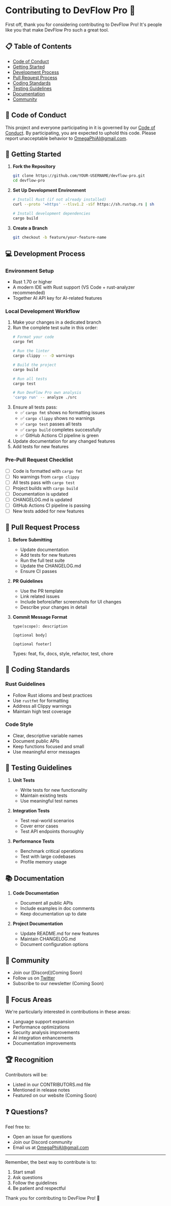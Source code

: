 # Contributing to DevFlow Pro 🚀

First off, thank you for considering contributing to DevFlow Pro! It's people like you that make DevFlow Pro such a great tool.

## 📋 Table of Contents
- [Code of Conduct](#code-of-conduct)
- [Getting Started](#getting-started)
- [Development Process](#development-process)
- [Pull Request Process](#pull-request-process)
- [Coding Standards](#coding-standards)
- [Testing Guidelines](#testing-guidelines)
- [Documentation](#documentation)
- [Community](#community)

## 📜 Code of Conduct

This project and everyone participating in it is governed by our [Code of Conduct](CODE_OF_CONDUCT.md). By participating, you are expected to uphold this code. Please report unacceptable behavior to OmegaPhiAI@gmail.com.

## 🚀 Getting Started

1. **Fork the Repository**
   ```bash
   git clone https://github.com/YOUR-USERNAME/devflow-pro.git
   cd devflow-pro
   ```

2. **Set Up Development Environment**
   ```bash
   # Install Rust (if not already installed)
   curl --proto '=https' --tlsv1.2 -sSf https://sh.rustup.rs | sh
   
   # Install development dependencies
   cargo build
   ```

3. **Create a Branch**
   ```bash
   git checkout -b feature/your-feature-name
   ```

## 💻 Development Process

### Environment Setup
- Rust 1.70 or higher
- A modern IDE with Rust support (VS Code + rust-analyzer recommended)
- Together AI API key for AI-related features

### Local Development Workflow
1. Make your changes in a dedicated branch
2. Run the complete test suite in this order:
   ```bash
   # Format your code
   cargo fmt
   
   # Run the linter
   cargo clippy -- -D warnings
   
   # Build the project
   cargo build
   
   # Run all tests
   cargo test
   
   # Run DevFlow Pro own analysis
   'cargo run' -- analyze ./src
   ```
3. Ensure all tests pass:
   - ✅ `cargo fmt` shows no formatting issues
   - ✅ `cargo clippy` shows no warnings
   - ✅ `cargo test` passes all tests
   - ✅ `cargo build` completes successfully
   - ✅ GitHub Actions CI pipeline is green
4. Update documentation for any changed features
5. Add tests for new features

### Pre-Pull Request Checklist
- [ ] Code is formatted with `cargo fmt`
- [ ] No warnings from `cargo clippy`
- [ ] All tests pass with `cargo test`
- [ ] Project builds with `cargo build`
- [ ] Documentation is updated
- [ ] CHANGELOG.md is updated
- [ ] GitHub Actions CI pipeline is passing
- [ ] New tests added for new features

## 🔄 Pull Request Process

1. **Before Submitting**
   - Update documentation
   - Add tests for new features
   - Run the full test suite
   - Update the CHANGELOG.md
   - Ensure CI passes

2. **PR Guidelines**
   - Use the PR template
   - Link related issues
   - Include before/after screenshots for UI changes
   - Describe your changes in detail

3. **Commit Message Format**
   ```
   type(scope): description
   
   [optional body]
   
   [optional footer]
   ```
   Types: feat, fix, docs, style, refactor, test, chore

## 📝 Coding Standards

### Rust Guidelines
- Follow Rust idioms and best practices
- Use `rustfmt` for formatting
- Address all Clippy warnings
- Maintain high test coverage

### Code Style
- Clear, descriptive variable names
- Document public APIs
- Keep functions focused and small
- Use meaningful error messages

## 🧪 Testing Guidelines

1. **Unit Tests**
   - Write tests for new functionality
   - Maintain existing tests
   - Use meaningful test names

2. **Integration Tests**
   - Test real-world scenarios
   - Cover error cases
   - Test API endpoints thoroughly

3. **Performance Tests**
   - Benchmark critical operations
   - Test with large codebases
   - Profile memory usage

## 📚 Documentation

1. **Code Documentation**
   - Document all public APIs
   - Include examples in doc comments
   - Keep documentation up to date

2. **Project Documentation**
   - Update README.md for new features
   - Maintain CHANGELOG.md
   - Document configuration options

## 👥 Community

- Join our [Discord](Coming Soon)
- Follow us on [Twitter](https://twitter.com/meta4ickal)
- Subscribe to our newsletter (Coming Soon)

## 🎯 Focus Areas

We're particularly interested in contributions in these areas:
- Language support expansion
- Performance optimizations
- Security analysis improvements
- AI integration enhancements
- Documentation improvements

## 🏆 Recognition

Contributors will be:
- Listed in our CONTRIBUTORS.md file
- Mentioned in release notes
- Featured on our website (Coming Soon)

## ❓ Questions?

Feel free to:
- Open an issue for questions
- Join our Discord community
- Email us at OmegaPhiAI@gmail.com

---

Remember, the best way to contribute is to:
1. Start small
2. Ask questions
3. Follow the guidelines
4. Be patient and respectful

Thank you for contributing to DevFlow Pro! 🎉